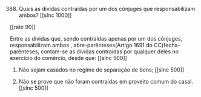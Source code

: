 388. Quais  as dívidas  contraídas  por  um dos cônjuges  que responsabilizam  ambos?
[[slnc 1000]]

[[rate 90]]

Entre  as  dívidas  que,  sendo  contraídas  apenas  por  um  dos  cônjuges,  responsabilizam  ambos , abre-parênteses(Artigo  1691  do  CC)fecha-parênteses,  contam-se  as  dívidas  contraídas  por  qualquer  deles  no  exercício  do comércio,  desde que:
[[slnc 500]]

1)  Não  sejam  casados no regime  de separação de  bens;
[[slnc 500]]

2) Não se prove que não foram contraídas em proveito comum do casal.
[[slnc 500]]
